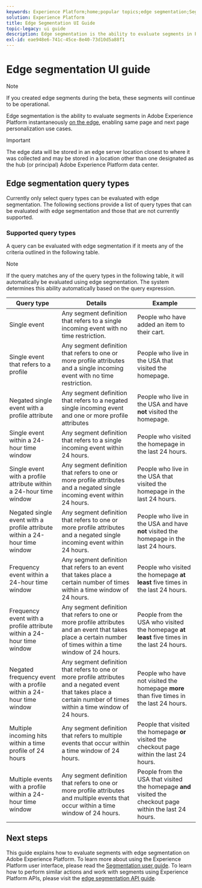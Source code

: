 ```yaml
---
keywords: Experience Platform;home;popular topics;edge segmentation;Segmentation;Segmentation Service;segmentation service;ui guide;streaming edge;
solution: Experience Platform
title: Edge Segmentation UI Guide
topic-legacy: ui guide
description: Edge segmentation is the ability to evaluate segments in Platform instantaneously on the edge, enabling same page and next page personalization use cases.
exl-id: eae948e6-741c-45ce-8e40-73d10d5a88f1
---
```

# Edge segmentation UI guide

>[!NOTE] 
>
>If you created edge segments during the beta, these segments will continue to be operational.

Edge segmentation is the ability to evaluate segments in Adobe Experience Platform instantaneously [on the edge](../../edge/home.md), enabling same page and next page personalization use cases. 

>[!IMPORTANT]
>
> The edge data will be stored in an edge server location closest to where it was collected and may be stored in a location other than one designated as the hub (or principal) Adobe Experience Platform data center.

## Edge segmentation query types

Currently only select query types can be evaluated with edge segmentation. The following sections provide a list of query types that can be evaluated with edge segmentation and those that are not currently supported.

### Supported query types

A query can be evaluated with edge segmentation if it meets any of the criteria outlined in the following table.

>[!NOTE]
>
>If the query matches any of the query types in the following table, it will automatically be evaluated using edge segmentation. The system determines this ability automatically based on the query expression.

| Query type | Details | Example |
| ---------- | ------- | ------- |
| Single event | Any segment definition that refers to a single incoming event with no time restriction. | People who have added an item to their cart. |
| Single event that refers to a profile | Any segment definition that refers to one or more profile attributes and a single incoming event with no time restriction. | People who live in the USA that visited the homepage. |
| Negated single event with a profile attribute | Any segment definition that refers to a negated single incoming event and one or more profile attributes | People who live in the USA and have **not** visited the homepage. | 
| Single event within a 24-hour time window | Any segment definition that refers to a single incoming event within 24 hours. | People who visited the homepage in the last 24 hours. |
| Single event with a profile attribute within a 24-hour time window | Any segment definition that refers to one or more profile attributes and a negated single incoming event within 24 hours. | People who live in the USA that visited the homepage in the last 24 hours. |
| Negated single event with a profile attribute within a 24-hour time window | Any segment definition that refers to one or more profile attributes and a negated single incoming event within 24 hours. | People who live in the USA and have **not** visited the homepage in the last 24 hours. |
| Frequency event within a 24-hour time window | Any segment definition that refers to an event that takes place a certain number of times within a time window of 24 hours. | People who visited the homepage **at least** five times in the last 24 hours. |
| Frequency event with a profile attribute within a 24-hour time window | Any segment definition that refers to one or more profile attributes and an event that takes place a certain number of times within a time window of 24 hours. | People from the USA who visited the homepage **at least** five times in the last 24 hours. |
| Negated frequency event with a profile within a 24-hour time window | Any segment definition that refers to one or more profile attributes and a negated event that takes place a certain number of times within a time window of 24 hours. | People who have not visited the homepage **more** than five times in the last 24 hours. |
| Multiple incoming hits within a time profile of 24 hours | Any segment definition that refers to multiple events that occur within a time window of 24 hours. | People that visited the homepage **or** visited the checkout page within the last 24 hours. |
| Multiple events with a profile within a 24-hour time window | Any segment definition that refers to one or more profile attributes and multiple events that occur within a time window of 24 hours. | People from the USA that visited the homepage **and** visited the checkout page within the last 24 hours. |

## Next steps

This guide explains how to evaluate segments with edge segmentation on Adobe Experience Platform. To learn more about using the Experience Platform user interface, please read the [Segmentation user guide](./overview.md). To learn how to perform similar actions and work with segments using Experience Platform APIs, please visit the [edge segmentation API guide](../api/edge-segmentation.md).
